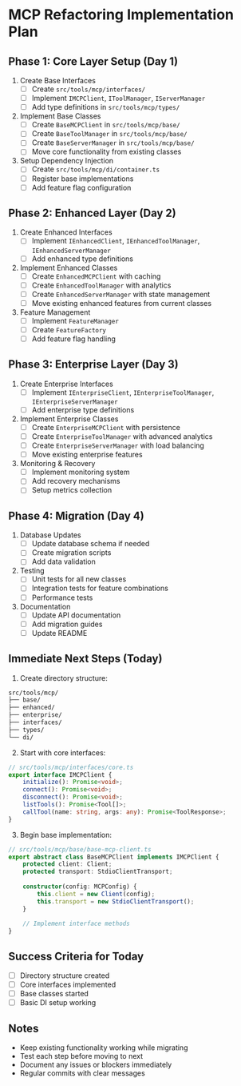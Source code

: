 # MCP Refactoring Implementation Plan

## Phase 1: Core Layer Setup (Day 1)
1. Create Base Interfaces
   - [ ] Create `src/tools/mcp/interfaces/`
   - [ ] Implement `IMCPClient`, `IToolManager`, `IServerManager`
   - [ ] Add type definitions in `src/tools/mcp/types/`

2. Implement Base Classes
   - [ ] Create `BaseMCPClient` in `src/tools/mcp/base/`
   - [ ] Create `BaseToolManager` in `src/tools/mcp/base/`
   - [ ] Create `BaseServerManager` in `src/tools/mcp/base/`
   - [ ] Move core functionality from existing classes

3. Setup Dependency Injection
   - [ ] Create `src/tools/mcp/di/container.ts`
   - [ ] Register base implementations
   - [ ] Add feature flag configuration

## Phase 2: Enhanced Layer (Day 2)
1. Create Enhanced Interfaces
   - [ ] Implement `IEnhancedClient`, `IEnhancedToolManager`, `IEnhancedServerManager`
   - [ ] Add enhanced type definitions

2. Implement Enhanced Classes
   - [ ] Create `EnhancedMCPClient` with caching
   - [ ] Create `EnhancedToolManager` with analytics
   - [ ] Create `EnhancedServerManager` with state management
   - [ ] Move existing enhanced features from current classes

3. Feature Management
   - [ ] Implement `FeatureManager`
   - [ ] Create `FeatureFactory`
   - [ ] Add feature flag handling

## Phase 3: Enterprise Layer (Day 3)
1. Create Enterprise Interfaces
   - [ ] Implement `IEnterpriseClient`, `IEnterpriseToolManager`, `IEnterpriseServerManager`
   - [ ] Add enterprise type definitions

2. Implement Enterprise Classes
   - [ ] Create `EnterpriseMCPClient` with persistence
   - [ ] Create `EnterpriseToolManager` with advanced analytics
   - [ ] Create `EnterpriseServerManager` with load balancing
   - [ ] Move existing enterprise features

3. Monitoring & Recovery
   - [ ] Implement monitoring system
   - [ ] Add recovery mechanisms
   - [ ] Setup metrics collection

## Phase 4: Migration (Day 4)
1. Database Updates
   - [ ] Update database schema if needed
   - [ ] Create migration scripts
   - [ ] Add data validation

2. Testing
   - [ ] Unit tests for all new classes
   - [ ] Integration tests for feature combinations
   - [ ] Performance tests

3. Documentation
   - [ ] Update API documentation
   - [ ] Add migration guides
   - [ ] Update README

## Immediate Next Steps (Today)
1. Create directory structure:
```bash
src/tools/mcp/
├── base/
├── enhanced/
├── enterprise/
├── interfaces/
├── types/
└── di/
```

2. Start with core interfaces:
```typescript
// src/tools/mcp/interfaces/core.ts
export interface IMCPClient {
    initialize(): Promise<void>;
    connect(): Promise<void>;
    disconnect(): Promise<void>;
    listTools(): Promise<Tool[]>;
    callTool(name: string, args: any): Promise<ToolResponse>;
}
```

3. Begin base implementation:
```typescript
// src/tools/mcp/base/base-mcp-client.ts
export abstract class BaseMCPClient implements IMCPClient {
    protected client: Client;
    protected transport: StdioClientTransport;
    
    constructor(config: MCPConfig) {
        this.client = new Client(config);
        this.transport = new StdioClientTransport();
    }
    
    // Implement interface methods
}
```

## Success Criteria for Today
- [ ] Directory structure created
- [ ] Core interfaces implemented
- [ ] Base classes started
- [ ] Basic DI setup working

## Notes
- Keep existing functionality working while migrating
- Test each step before moving to next
- Document any issues or blockers immediately
- Regular commits with clear messages 
